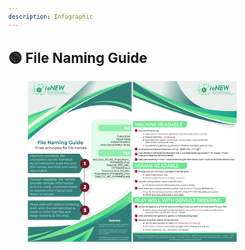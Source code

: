 ```yaml
---
description: Infographic
---
```


# 🟢 File Naming Guide

<div data-full-width="true">

<figure><img src="../../.gitbook/assets/File_Naming_Guidelines.jpg" alt=""><figcaption></figcaption></figure>

</div>
